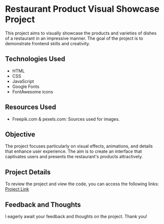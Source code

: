 # Restaurant Product Visual Showcase Project
This project aims to visually showcase the products and varieties of dishes of a restaurant in an impressive manner. The goal of the project is to demonstrate frontend skills and creativity.

## Technologies Used
- HTML 
- CSS
- JavaScript 
- Google Fonts
- FontAwesome icons



## Resources Used
- Freepik.com & pexels.com: Sources used for images.

## Objective
The project focuses particularly on visual effects, animations, and details that enhance user experience. The aim is to create an interface that captivates users and presents the restaurant's products attractively.

## Project Details
To review the project and view the code, you can access the following links:
[Project Link](https://lambent-tulumba-afbeec.netlify.app/)

## Feedback and Thoughts
I eagerly await your feedback and thoughts on the project. Thank you!
